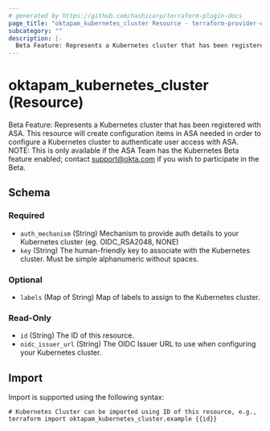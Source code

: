 ```yaml
---
# generated by https://github.com/hashicorp/terraform-plugin-docs
page_title: "oktapam_kubernetes_cluster Resource - terraform-provider-oktapam"
subcategory: ""
description: |-
  Beta Feature: Represents a Kubernetes cluster that has been registered with ASA. This resource will create configuration items in ASA needed in order to configure a Kubernetes cluster to authenticate user access with ASA. NOTE: This is only available if the ASA Team has the Kubernetes Beta feature enabled; contact support@okta.com if you wish to participate in the Beta.
---
```


# oktapam_kubernetes_cluster (Resource)

Beta Feature: Represents a Kubernetes cluster that has been registered with ASA. This resource will create configuration items in ASA needed in order to configure a Kubernetes cluster to authenticate user access with ASA. NOTE: This is only available if the ASA Team has the Kubernetes Beta feature enabled; contact support@okta.com if you wish to participate in the Beta.



<!-- schema generated by tfplugindocs -->
## Schema

### Required

- `auth_mechanism` (String) Mechanism to provide auth details to your Kubernetes cluster (eg. OIDC_RSA2048, NONE)
- `key` (String) The human-friendly key to associate with the Kubernetes cluster. Must be simple alphanumeric without spaces.

### Optional

- `labels` (Map of String) Map of labels to assign to the Kubernetes cluster.

### Read-Only

- `id` (String) The ID of this resource.
- `oidc_issuer_url` (String) The OIDC Issuer URL to use when configuring your Kubernetes cluster.

## Import

Import is supported using the following syntax:

```shell
# Kubernetes Cluster can be imported using ID of this resource, e.g.,
terraform import oktapam_kubernetes_cluster.example {{id}}
```
